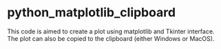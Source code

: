 # python_matplotlib_clipboard

This code is aimed to create a plot using matplotlib and Tkinter interface.
The plot can also be copied to the clipboard (either Windows or MacOS).
